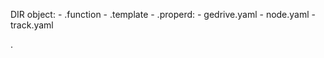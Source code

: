 DIR object:
    - .function
    - .template
    - .properd:
        - gedrive.yaml
        - node.yaml
        - track.yaml

.
